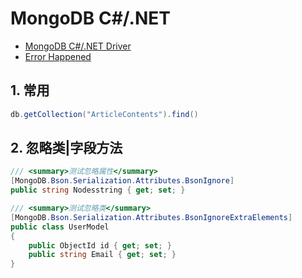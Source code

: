 # MongoDB C#/.NET

- [MongoDB C#/.NET Driver](https://docs.mongodb.com/drivers/csharp)
- [Error Happened](https://mongodb.github.io/mongo-csharp-driver/2.10/apidocs/html/R_Project_CSharpDriverDocs.htm)

## 1. 常用

```c#
db.getCollection("ArticleContents").find()
```

## 2. 忽略类|字段方法

```c#
/// <summary>测试忽略属性</summary>
[MongoDB.Bson.Serialization.Attributes.BsonIgnore]
public string Nodesstring { get; set; }

/// <summary>测试忽略类</summary>
[MongoDB.Bson.Serialization.Attributes.BsonIgnoreExtraElements]
public class UserModel
{
    public ObjectId id { get; set; }
    public string Email { get; set; }
}


```
